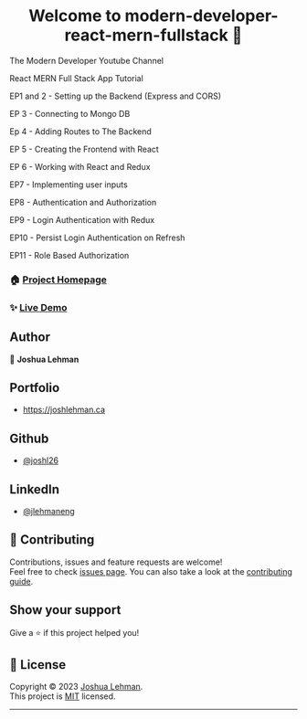 

<h1 align="center">Welcome to modern-developer-react-mern-fullstack 👋</h1>

<p>

The Modern Developer Youtube Channel

React MERN Full Stack App Tutorial

EP1 and 2 - Setting up the Backend (Express and CORS)

EP 3 - Connecting to Mongo DB

Ep 4 - Adding Routes to The Backend

EP 5 - Creating the Frontend with React

EP 6 - Working with React and Redux

EP7 - Implementing user inputs

EP8 - Authentication and Authorization

EP9 - Login Authentication with Redux

EP10 - Persist Login Authentication on Refresh

EP11 - Role Based Authorization

</p>

### 🏠 [Project Homepage](https://github.com/joshl26/modern-developer-react-mern-fullstack#readme)


### ✨ [Live Demo](https://mern-test-frontend-vzc1.onrender.com)


## Author
👤 **Joshua Lehman**

## Portfolio
- https://joshlehman.ca 

## Github  
- [@joshl26](https://github.com/joshl26)  
  
 ## LinkedIn 
- [@jlehmaneng](https://linkedin.com/in/jlehmaneng)
  
  
  
## 🤝 Contributing

Contributions, issues and feature requests are welcome!<br />Feel free to check [issues page](https://github.com/joshl26/portfolio-site/issues). You can also take a look at the [contributing guide](https://github.com/joshl26/portfolio-site/blob/master/CONTRIBUTING.md).

## Show your support

Give a ⭐️ if this project helped you!

## 📝 License

Copyright © 2023 [Joshua Lehman](https://github.com/joshl26).<br />
This project is [MIT](https://github.com/joshl26/portfolio-site/blob/master/LICENSE) licensed.

---


